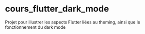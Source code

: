 # cours_flutter_dark_mode

Projet pour illustrer les aspects Flutter liées au theming, ainsi que le fonctionnement du dark mode